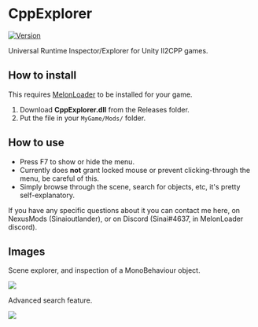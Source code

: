 # CppExplorer

[![Version](https://img.shields.io/badge/MelonLoader-0.2.6-green.svg)]()

Universal Runtime Inspector/Explorer for Unity Il2CPP games.

## How to install

This requires [MelonLoader](https://github.com/HerpDerpinstine/MelonLoader) to be installed for your game.

1. Download <b>CppExplorer.dll</b> from the Releases folder.
2. Put the file in your `MyGame/Mods/` folder.

## How to use

* Press F7 to show or hide the menu.
* Currently does <b>not</b> grant locked mouse or prevent clicking-through the menu, be careful of this.
* Simply browse through the scene, search for objects, etc, it's pretty self-explanatory.

If you have any specific questions about it you can contact me here, on NexusMods (Sinaioutlander), or on Discord (Sinai#4637, in MelonLoader discord).

## Images

Scene explorer, and inspection of a MonoBehaviour object.

[![](https://i.imgur.com/Yxizwcz.png)]()

Advanced search feature.

[![](https://i.imgur.com/F9ZfMvz.png)]()


